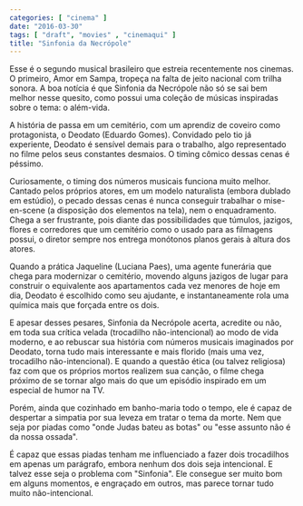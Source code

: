 ```yaml
---
categories: [ "cinema" ]
date: "2016-03-30"
tags: [ "draft", "movies" , "cinemaqui" ]
title: "Sinfonia da Necrópole"
---
```

Esse é o segundo musical brasileiro que estreia recentemente nos
cinemas. O primeiro, Amor em Sampa, tropeça na falta de jeito nacional
com trilha sonora. A boa notícia é que Sinfonia da Necrópole não só
se sai bem melhor nesse quesito, como possui uma coleção de músicas
inspiradas sobre o tema: o além-vida.

A história de passa em um cemitério, com um aprendiz de coveiro
como protagonista, o Deodato (Eduardo Gomes). Convidado pelo tio já
experiente, Deodato é sensível demais para o trabalho, algo representado
no filme pelos seus constantes desmaios. O timing cômico dessas cenas
é péssimo.

Curiosamente, o timing dos números musicais funciona muito
melhor. Cantado pelos próprios atores, em um modelo naturalista
(embora dublado em estúdio), o pecado dessas cenas é nunca conseguir
trabalhar o mise-en-scene (a disposição dos elementos na tela), nem
o enquadramento. Chega a ser frustrante, pois diante das possibilidades
que túmulos, jazigos, flores e corredores que um cemitério como o usado
para as filmagens possui, o diretor sempre nos entrega monótonos planos
gerais à altura dos atores.

Quando a prática Jaqueline (Luciana Paes), uma agente funerária que
chega para modernizar o cemitério, movendo alguns jazigos de lugar
para construir o equivalente aos apartamentos cada vez menores de hoje
em dia, Deodato é escolhido como seu ajudante, e instantaneamente rola
uma química mais que forçada entre os dois.

E apesar desses pesares, Sinfonia da Necrópole acerta, acredite ou não,
em toda sua crítica velada (trocadilho não-intencional) ao modo de vida
moderno, e ao rebuscar sua história com números musicais imaginados
por Deodato, torna tudo mais interessante e mais florido (mais uma vez,
trocadilho não-intencional). E quando a questão ética (ou talvez
religiosa) faz com que os próprios mortos realizem sua canção, o filme
chega próximo de se tornar algo mais do que um episódio inspirado em
um especial de humor na TV.

Porém, ainda que cozinhado em banho-maria todo o tempo, ele é capaz
de despertar a simpatia por sua leveza em tratar o tema da morte. Nem
que seja por piadas como "onde Judas bateu as botas" ou "esse assunto
não é da nossa ossada".

É capaz que essas piadas tenham me influenciado a fazer dois trocadilhos
em apenas um parágrafo, embora nenhum dos dois seja intencional. E
talvez esse seja o problema com "Sinfonia". Ele consegue ser muito bom
em alguns momentos, e engraçado em outros, mas parece tornar tudo muito
não-intencional.
